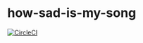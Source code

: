 # how-sad-is-my-song

[![CircleCI](https://circleci.com/gh/SadPandaBear/how-sad-is-my-song.svg?style=svg&circle-token=6f8b975d624a7cf13e56e48730321a33dc92483d)](https://circleci.com/gh/SadPandaBear/how-sad-is-my-song)
